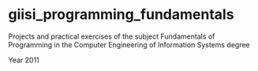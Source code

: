 # giisi_programming_fundamentals

Projects and practical exercises of the subject Fundamentals of Programming in the Computer Engineering of Information Systems degree

Year 2011